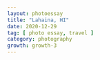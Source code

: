 ```yaml
---
layout: photoessay
title: "Lahaina, HI"
date: 2020-12-29
tag: [ photo essay, travel ]
category: photography
growth: growth-3
---
```


